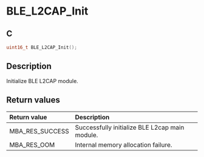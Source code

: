 # BLE_L2CAP_Init

## C

```c
uint16_t BLE_L2CAP_Init();
```

## Description

Initialize BLE L2CAP module.

## Return values

|Return value|Description|
|:---|:---|
MBA_RES_SUCCESS|Successfully initialize BLE L2cap main module.|
MBA_RES_OOM|Internal memory allocation failure.|

